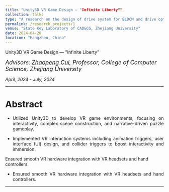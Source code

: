 ```yaml
---
title: "Unity3D VR Game Design — "Infinite Liberty""
collection: talks
type: "A research on the design of drive system for BLDCM and drive optimization"
permalink: /research_projects/1
venue: "State Key Laboratory of CAD&CG, Zhejiang University"
date: 2024-04-20
location: "Hangzhou, China"
---
```

Unity3D VR Game Design — "Infinite Liberty"  

*<font size=4>Advisors:</font> [<font size=4>Zhaopeng Cui</font>](https://zhpcui.github.io/)<font size=4>, Professor, College of Computer Science, Zhejiang University</font>*   

*April, 2024 - July, 2024*  

- - -  



Abstract
===  

- <p style = "text-align:justify; text-justify:inter-ideograph;"> Utilized Unity3D to develop VR game environments, focusing on interactivity, complex scene construction, and narrative-driven puzzle gameplay.</p>
- <p style = "text-align:justify; text-justify:inter-ideograph;"> Implemented VR interaction systems including animation triggers, user interface (UI) design, and collider triggers to boost interactivity and immersion.
Ensured smooth VR hardware integration with VR headsets and hand controllers.</p>
- <p style = "text-align:justify; text-justify:inter-ideograph;"> Ensured smooth VR hardware integration with VR headsets and hand controllers. </p>  

- - -  
